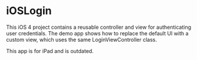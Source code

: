 iOSLogin
========

This iOS 4 project contains a reusable controller and view for authenticating user credentials. The demo app shows how to replace the default UI with a custom view, which uses the same LoginViewController class.


This app is for iPad and is outdated. 
